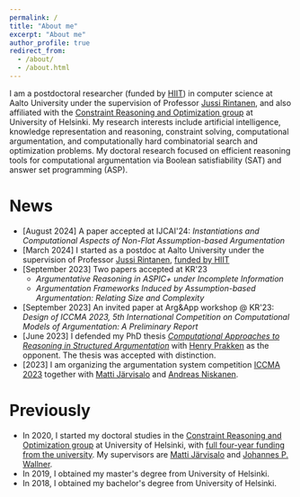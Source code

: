 ```yaml
---
permalink: /
title: "About me"
excerpt: "About me"
author_profile: true
redirect_from: 
  - /about/
  - /about.html
---
```


I am a postdoctoral researcher (funded by [HIIT](https://www.hiit.fi/)) in computer science at Aalto University  under the supervision of Professor [Jussi Rintanen](https://users.aalto.fi/~rintanj1/), and also affiliated with the [Constraint Reasoning and Optimization group](https://www.helsinki.fi/en/researchgroups/constraint-reasoning-and-optimization) at University of Helsinki.
My research interests include artificial intelligence, knowledge representation and reasoning, constraint solving, computational argumentation, and computationally hard combinatorial search and optimization problems.
My doctoral research focused on efficient reasoning tools for computational argumentation via Boolean satisfiability (SAT) and answer set programming (ASP).

News
======
- [August 2024] A paper accepted at IJCAI'24: _Instantiations and Computational Aspects of Non-Flat Assumption-based Argumentation_
- [March 2024] I started as a postdoc at Aalto University under the supervision of Professor [Jussi Rintanen](https://users.aalto.fi/~rintanj1/), [funded by HIIT](https://www.hiit.fi/about/funded-researchers/)
- [September 2023] Two papers accepted at KR'23
    - _Argumentative Reasoning in ASPIC+ under Incomplete Information_ 
    - _Argumentation Frameworks Induced by Assumption-based Argumentation: Relating Size and Complexity_ 
- [September 2023] An invited paper at Arg&App workshop @ KR'23: _Design of ICCMA 2023, 5th International Competition on Computational Models of Argumentation: A Preliminary Report_
- [June 2023] I defended my PhD thesis [_Computational Approaches to Reasoning in Structured Argumentation_](https://hdl.handle.net/10138/358340) with [Henry Prakken](https://webspace.science.uu.nl/~prakk101/) as the opponent. The thesis was accepted with distinction.
- [2023] I am organizing the argumentation system competition [ICCMA 2023](https://iccma2023.github.io/) together with [Matti Järvisalo](https://www.cs.helsinki.fi/u/mjarvisa/) and [Andreas Niskanen](https://www.cs.helsinki.fi/u/andreasn/).

Previously
=====
- In 2020, I started my doctoral studies in the [Constraint Reasoning and Optimization group](https://www.helsinki.fi/en/researchgroups/constraint-reasoning-and-optimization) at University of Helsinki, with [full four-year funding from the university](https://fcai.fi/news/2020/2/28/new-doctoral-students-starting-work-on-multidisciplinary-applications-of-ai). My supervisors are [Matti Järvisalo](https://www.cs.helsinki.fi/u/mjarvisa/) and [Johannes P. Wallner](https://wallner.ist.tugraz.at/).
- In 2019, I obtained my master's degree from University of Helsinki.
- In 2018, I obtained my bachelor's degree from University of Helsinki.



